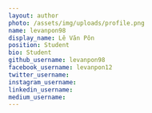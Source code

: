 ```yaml
---
layout: author
photo: /assets/img/uploads/profile.png
name: levanpon98
display_name: Lê Văn Pôn
position: Student
bio: Student
github_username: levanpon98
facebook_username: levanpon12
twitter_username: 
instagram_username: 
linkedin_username: 
medium_username: 
---
```



